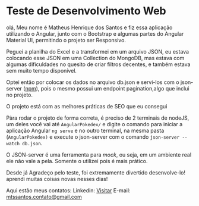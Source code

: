 # Teste de Desenvolvimento Web

olá, Meu nome é Matheus Henrique dos Santos e fiz essa aplicação utilizando o Angular, junto com o Bootstrap e algumas partes do Angular Material UI, permitindo o projeto ser Responsivo.

Peguei a planilha do Excel e a transformei em um arquivo JSON, eu estava colocando esse JSON em uma Collection do MongoDB, mas estava com algumas dificuldades no quesito de criar filtros decentes, e também estava sem muito tempo disponível.

Optei então por colocar os dados no arquivo db.json e servi-los com o json-server ([npm](https://www.npmjs.com/package/json-server)), pois o mesmo possui um endpoint pagination,algo que inclui no projeto.

O projeto está com as melhores práticas de SEO que eu consegui

Pàra rodar o projeto de forma correta, é preciso de 2 terminais de nodeJS, um deles você vai até `AngularPokedex/` e digite o comando para iniciar a aplicação Angular `ng serve` e no outro terminal, na mesma pasta (`AngularPokedex)`  e execute o json-server com o comando `json-server --watch db.json`.

O  JSON-server é uma ferramenta para *mock*, ou seja, em um ambiente real ele não vale a pela. Somente o utilizei pois é mais prático.

Desde já Agradeço pelo teste, foi extremamente divertido desenvolve-lo! aprendi muitas coisas novas nesses dias!

Aqui estão meus contatos:
Linkedin: [Visitar](https://www.linkedin.com/in/matheus-henrique-dos-santos-1031711a1/)
E-mail: mtssantos.contato@gmail.com